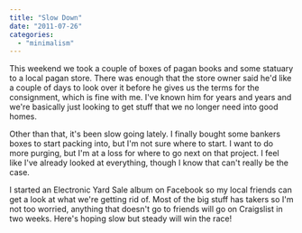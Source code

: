 ```yaml
---
title: "Slow Down"
date: "2011-07-26"
categories: 
  - "minimalism"
---
```


This weekend we took a couple of boxes of pagan books and some statuary to a local pagan store. There was enough that the store owner said he'd like a couple of days to look over it before he gives us the terms for the consignment, which is fine with me. I've known him for years and years and we're basically just looking to get stuff that we no longer need into good homes.

Other than that, it's been slow going lately. I finally bought some bankers boxes to start packing into, but I'm not sure where to start. I want to do more purging, but I'm at a loss for where to go next on that project. I feel like I've already looked at everything, though I know that can't really be the case.

I started an Electronic Yard Sale album on Facebook so my local friends can get a look at what we're getting rid of. Most of the big stuff has takers so I'm not too worried, anything that doesn't go to friends will go on Craigslist in two weeks. Here's hoping slow but steady will win the race!
